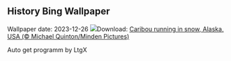 ## History Bing Wallpaper
Wallpaper date: 2023-12-26
![](https://www.bing.com/th?id=OHR.CaribouChristmas_EN-GB8094592900_UHD.jpg&w=1000)Download: [Caribou running in snow, Alaska, USA (© Michael Quinton/Minden Pictures)](https://www.bing.com/th?id=OHR.CaribouChristmas_EN-GB8094592900_UHD.jpg)

Auto get programm by LtgX
